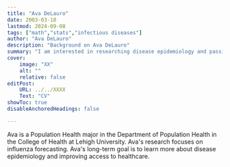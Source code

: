 ```yaml
---
title: "Ava DeLauro"
date: 2003-03-10
lastmod: 2024-09-08
tags: ["math","stats","infectious diseases"]
author: "Ava DeLauro"
description: "Background on Ava DeLauro" 
summary: "I am interested in researching disease epidemiology and passionate about improving access to healthcare"
cover:
    image: "XX"
    alt: ""
    relative: false
editPost:
    URL: ../../XXXX
    Text: "CV"
showToc: true
disableAnchoredHeadings: false

---
```


Ava is a Population Health major in the Department of Population Health in the College of Health at Lehigh University.
Ava's research focuses on influenza forecasting.
Ava's long-term goal is to learn more about disease epidemiology and improving access to healthcare.

